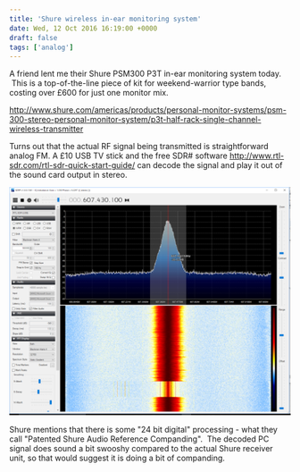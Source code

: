 ```yaml
---
title: 'Shure wireless in-ear monitoring system'
date: Wed, 12 Oct 2016 16:19:00 +0000
draft: false
tags: ['analog']
---
```


A friend lent me their Shure PSM300 P3T in-ear monitoring system today.  This is a top-of-the-line piece of kit for weekend-warrior type bands, costing over £600 for just one monitor mix.

http://www.shure.com/americas/products/personal-monitor-systems/psm-300-stereo-personal-monitor-system/p3t-half-rack-single-channel-wireless-transmitter

Turns out that the actual RF signal being transmitted is straightforward analog FM.
A £10 USB TV stick and the free SDR# software http://www.rtl-sdr.com/rtl-sdr-quick-start-guide/ can decode the signal and play it out of the sound card output in stereo.

![](img/Screenshot-2B2016-10-12-2B16.51.32.png)

Shure mentions that there is some "24 bit digital" processing - what they call "Patented Shure Audio Reference Companding".  The decoded PC signal does sound a bit swooshy compared to the actual Shure receiver unit, so that would suggest it is doing a bit of companding.
